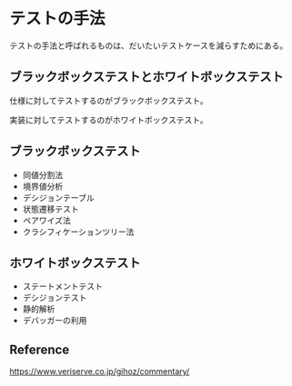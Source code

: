 # テストの手法

テストの手法と呼ばれるものは、だいたいテストケースを減らすためにある。

## ブラックボックステストとホワイトボックステスト

仕様に対してテストするのがブラックボックステスト。

実装に対してテストするのがホワイトボックステスト。

## ブラックボックステスト

-   同値分割法
-   境界値分析
-   デシジョンテーブル
-   状態遷移テスト
-   ペアワイズ法
-   クラシフィケーションツリー法

## ホワイトボックステスト

-   ステートメントテスト
-   デシジョンテスト
-   静的解析
-   デバッガーの利用

## Reference

https://www.veriserve.co.jp/gihoz/commentary/
